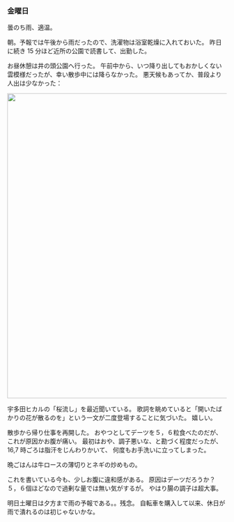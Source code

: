### 金曜日

曇のち雨、適温。

朝。予報では午後から雨だったので、洗濯物は浴室乾燥に入れておいた。
昨日に続き 15 分ほど近所の公園で読書して、出勤した。

お昼休憩は井の頭公園へ行った。
午前中から、いつ降り出してもおかしくない雲模様だったが、幸い散歩中には降らなかった。
悪天候もあってか、普段より人出は少なかった：

<img src="https://i.imgur.com/jvQrSll.jpg" width="700">

宇多田ヒカルの「桜流し」を最近聞いている。
歌詞を眺めていると「開いたばかりの花が散るのを」という一文が二度登場することに気づいた。
嬉しい。

散歩から帰り仕事を再開した。
おやつとしてデーツを５，６粒食べたのだが、これが原因かお腹が痛い。
最初はおや、調子悪いな、と勘づく程度だったが、16,7 時ごろは脂汗をじんわりかいて、
何度もお手洗いに立ってしまった。

晩ごはんは牛ロースの薄切りとネギの炒めもの。

これを書いている今も、少しお腹に違和感がある。
原因はデーツだろうか？５，６個ほどなので過剰な量では無い気がするが。
やはり腸の調子は超大事。

明日土曜日は夕方まで雨の予報である。。残念。
自転車を購入して以来、休日が雨で潰れるのは初じゃないかな。
